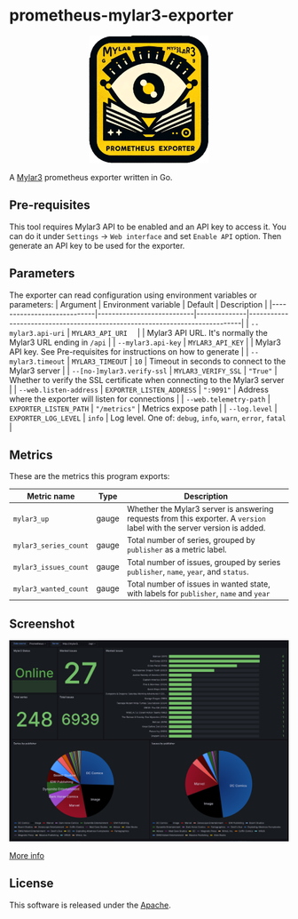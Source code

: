# prometheus-mylar3-exporter

<p align="center">
<img src="https://raw.githubusercontent.com/esanchezm/prometheus-mylar3-exporter/master/logo.png" height="230">
</p>

A [Mylar3](https://github.com/mylar3/mylar3) prometheus exporter written in Go.

## Pre-requisites

This tool requires Mylar3 API to be enabled and an API key to access it. You can do it under `Settings` -> `Web interface` and set `Enable API` option. Then generate an API key to be used for the exporter.

## Parameters

The exporter can read configuration using environment variables or parameters:
| Argument                   | Environment variable      | Default      | Description                                                                |
|----------------------------|---------------------------|--------------|----------------------------------------------------------------------------|
| `--mylar3.api-uri`         | `MYLAR3_API_URI  `        |              | Mylar3 API URL. It's normally the Mylar3 URL ending in `/api`              |
| `--mylar3.api-key`         | `MYLAR3_API_KEY`          |              | Mylar3 API key. See Pre-requisites for instructions on how to generate     |
| `--mylar3.timeout`         | `MYLAR3_TIMEOUT`          | `10`         | Timeout in seconds to connect to the Mylar3 server                         |
| `--[no-]mylar3.verify-ssl` | `MYLAR3_VERIFY_SSL`       | `"True"`     | Whether to verify the SSL certificate when connecting to the Mylar3 server |
| `--web.listen-address`     | `EXPORTER_LISTEN_ADDRESS` | `":9091"`    | Address where the exporter will listen for connections                     |
| `--web.telemetry-path`     | `EXPORTER_LISTEN_PATH`    | `"/metrics"` | Metrics expose path                                                        |
| `--log.level`              | `EXPORTER_LOG_LEVEL`      | `info`       | Log level. One of: `debug`, `info`, `warn`, `error`, `fatal`               |

## Metrics

These are the metrics this program exports:

| Metric name           | Type  | Description                                                                                                             |
|-----------------------|-------|-------------------------------------------------------------------------------------------------------------------------|
| `mylar3_up`           | gauge | Whether the Mylar3 server is answering requests from this exporter. A `version` label with the server version is added. |
| `mylar3_series_count` | gauge | Total number of series, grouped by `publisher` as a metric label.                                                       |
| `mylar3_issues_count` | gauge | Total number of issues, grouped by series `publisher`, `name`, `year`, and `status`.                                    |
| `mylar3_wanted_count` | gauge | Total number of issues in wanted state, with labels for `publisher`, `name` and `year`                  |

## Screenshot

![](./grafana/screenshot.png)

[More info](./grafana/README.md)


## License

This software is released under the [Apache](LICENSE).
